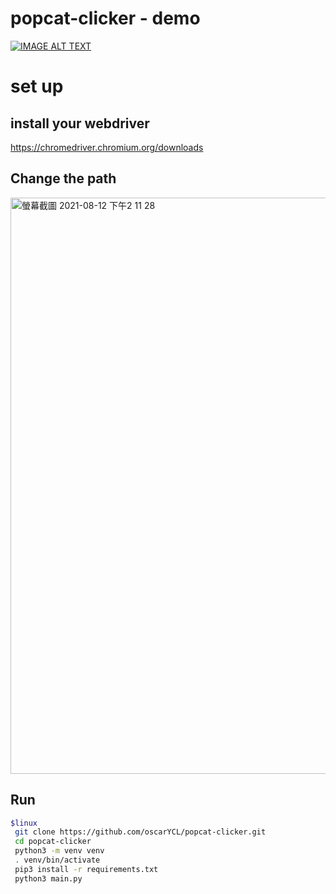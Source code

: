 # popcat-clicker - demo
[![IMAGE ALT TEXT](http://img.youtube.com/vi/AT38A7znAHs/0.jpg)](http://www.youtube.com/watch?v=AT38A7znAHs)
# set up
## install your webdriver
https://chromedriver.chromium.org/downloads

## Change the path
<img width="922" alt="螢幕截圖 2021-08-12 下午2 11 28" src="https://user-images.githubusercontent.com/61004532/129146838-27b7efef-454a-4621-96d3-575aa7abf063.png">

## Run 
```bash
$linux
 git clone https://github.com/oscarYCL/popcat-clicker.git
 cd popcat-clicker
 python3 -m venv venv
 . venv/bin/activate
 pip3 install -r requirements.txt
 python3 main.py
```
